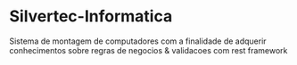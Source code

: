# Silvertec-Informatica
Sistema de montagem de computadores com a finalidade de adquerir conhecimentos sobre regras de negocios &amp; validacoes com rest framework
